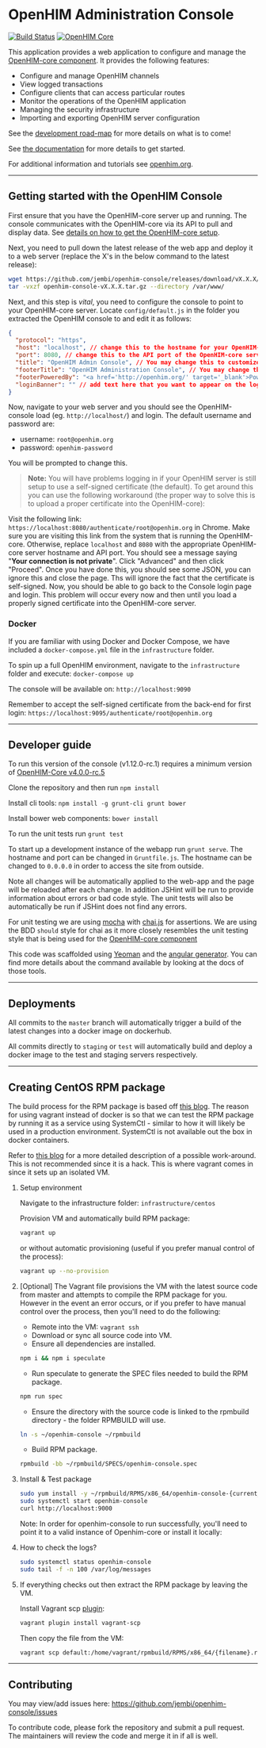 # OpenHIM Administration Console

[![Build Status](https://travis-ci.org/jembi/openhim-console.svg?branch=master)](https://travis-ci.org/jembi/openhim-console) [![OpenHIM Core](https://img.shields.io/badge/openhim--core-3.4.x-brightgreen.svg)](http://openhim.readthedocs.org/en/v3.4.2/user-guide/versioning.html)

This application provides a web application to configure and manage the [OpenHIM-core component](https://github.com/jembi/openhim-core-js). It provides the following features:

* Configure and manage OpenHIM channels
* View logged transactions
* Configure clients that can access particular routes
* Monitor the operations of the OpenHIM application
* Managing the security infrastructure
* Importing and exporting OpenHIM server configuration

See the [development road-map](https://github.com/jembi/openhim-core-js/wiki/OpenHIM-core-Development-Roadmap) for more details on what is to come!

See [the documentation](https://github.com/jembi/openhim-console/wiki) for more details to get started.

For additional information and tutorials see [openhim.org](http://openhim.org).

---

## Getting started with the OpenHIM Console

First ensure that you have the OpenHIM-core server up and running. The console communicates with the OpenHIM-core via its API to pull and display data. See [details on how to get the OpenHIM-core setup](https://github.com/jembi/openhim-core-js/blob/master/README.md).

Next, you need to pull down the latest release of the web app and deploy it to a web server (replace the X's in the below command to the latest release):

``` bash
wget https://github.com/jembi/openhim-console/releases/download/vX.X.X/openhim-console-vX.X.X.tar.gz
tar -vxzf openhim-console-vX.X.X.tar.gz --directory /var/www/
```

Next, and this step is _vital_, you need to configure the console to point to your OpenHIM-core server. Locate `config/default.js` in the folder you extracted the OpenHIM console to and edit it as follows:

``` json
{
  "protocol": "https",
  "host": "localhost", // change this to the hostname for your OpenHIM-core server (This hostname _MUST_ be publicly accessible)
  "port": 8080, // change this to the API port of the OpenHIM-core server, default is 8080
  "title": "OpenHIM Admin Console", // You may change this to customize the title of the OpenHIM-console instance
  "footerTitle": "OpenHIM Administration Console", // You may change this to customize the footer of the OpenHIM-console instance
  "footerPoweredBy": "<a href='http://openhim.org/' target='_blank'>Powered by OpenHIM</a>",
  "loginBanner": "" // add text here that you want to appear on the login screen, if any.
}
```

Now, navigate to your web server and you should see the OpenHIM-console load (eg. `http://localhost/`) and login. The default username and password are:

* username: `root@openhim.org`
* password: `openhim-password`

You will be prompted to change this.

> **Note:** You will have problems logging in if your OpenHIM server is still setup to use a self-signed certificate (the default). To get around this you can use the following workaround (the proper way to solve this is to upload a proper certificate into the OpenHIM-core):

Visit the following link: `https://localhost:8080/authenticate/root@openhim.org` in Chrome. Make sure you are visiting this link from the system that is running the OpenHIM-core. Otherwise, replace `localhost` and `8080` with the appropriate OpenHIM-core server hostname and API port. You should see a message saying "**Your connection is not private**". Click "Advanced" and then click "Proceed". Once you have done this, you should see some JSON, you can ignore this and close the page. Ths will ignore the fact that the certificate is self-signed. Now, you should be able to go back to the Console login page and login. This problem will occur every now and then until you load a properly signed certificate into the OpenHIM-core server.

### Docker

If you are familiar with using Docker and Docker Compose, we have included a `docker-compose.yml` file in the `infrastructure` folder.

To spin up a full OpenHIM environment, navigate to the `infrastructure` folder and execute: `docker-compose up`

The console will be available on: `http://localhost:9090`

Remember to accept the self-signed certificate from the back-end for first login: `https://localhost:9095/authenticate/root@openhim.org`

---

## Developer guide

To run this version of the console (v1.12.0-rc.1) requires a minimum version of [OpenHIM-Core v4.0.0-rc.5](https://github.com/jembi/openhim-core-js/releases/tag/v4.0.0-rc.5)

Clone the repository and then run `npm install`

Install cli tools: `npm install -g grunt-cli grunt bower`

Install bower web components: `bower install`

To run the unit tests run `grunt test`

To start up a development instance of the webapp run `grunt serve`. The hostname and port can be changed in `Gruntfile.js`. The hostname can be changed to `0.0.0.0` in order to access the site from outside.

Note all changes will be automatically applied to the web-app and the page will be reloaded after each change. In addition JSHint will be run to provide information about errors or bad code style. The unit tests will also be automatically be run if JSHint does not find any errors.

For unit testing we are using [mocha](http://mochajs.org/) with [chai.js](http://chaijs.com/api/bdd/) for assertions. We are using the BDD `should` style for chai as it more closely resembles the unit testing style that is being used for the [OpenHIM-core component](https://github.com/jembi/openhim-core-js)

This code was scaffolded using [Yeoman](http://yeoman.io/) and the [angular generator](https://github.com/yeoman/generator-angular). You can find more details about the command available by looking at the docs of those tools.

---

## Deployments

All commits to the `master` branch will automatically trigger a build of the latest changes into a docker image on dockerhub.

All commits directly to `staging` or `test` will automatically build and deploy a docker image to the test and staging servers respectively.

---

## Creating CentOS RPM package

The build process for the RPM package is based off [this blog](https://github.com/bbc/speculate/wiki/Packaging-a-Node.js-project-as-an-RPM-for-CentOS-7). The reason for using vagrant instead of docker is so that we can test the RPM package by running it as a service using SystemCtl - similar to how it will likely be used in a production environment. SystemCtl is not available out the box in docker containers.

Refer to [this blog](https://developers.redhat.com/blog/2014/05/05/running-systemd-within-docker-container/) for a more detailed description of a possible work-around. This is not recommended since it is a hack. This is where vagrant comes in since it sets up an isolated VM.

1. Setup environment

    Navigate to the infrastructure folder: `infrastructure/centos`

    Provision VM and automatically build RPM package:

    ```bash
    vagrant up
    ```

    or without automatic provisioning (useful if you prefer manual control of the process):

    ```bash
    vagrant up --no-provision
    ```

1. [Optional] The Vagrant file provisions the VM with the latest source code from master and attempts to compile the RPM package for you. However in the event an error occurs, or if you prefer to have manual control over the process, then you'll need to do the following:

    * Remote into the VM: `vagrant ssh`
    * Download or sync all source code into VM.
    * Ensure all dependencies are installed.

    ```bash
    npm i && npm i speculate
    ```

    * Run speculate to generate the SPEC files needed to build the RPM package.

    ```bash
    npm run spec
    ```

    * Ensure the directory with the source code is linked to the rpmbuild directory - the     folder RPMBUILD will use.

    ```bash
    ln -s ~/openhim-console ~/rpmbuild
    ```

    * Build RPM package.

    ```bash
    rpmbuild -bb ~/rpmbuild/SPECS/openhim-console.spec
    ```

1. Install & Test package

    ```bash
    sudo yum install -y ~/rpmbuild/RPMS/x86_64/openhim-console-{current_version}.x86_64.rpm
    sudo systemctl start openhim-console
    curl http://localhost:9000
    ```

    Note: In order for openhim-console to run successfully, you'll need to point it to a    valid instance of Openhim-core or install it locally:

1. How to check the logs?

    ```bash
    sudo systemctl status openhim-console
    sudo tail -f -n 100 /var/log/messages
    ```

1. If everything checks out then extract the RPM package by leaving the VM.

    Install Vagrant scp [plugin](https://github.com/invernizzi/vagrant-scp):

    ```bash
    vagrant plugin install vagrant-scp
    ```

    Then copy the file from the VM:

    ```bash
    vagrant scp default:/home/vagrant/rpmbuild/RPMS/x86_64/{filename}.rpm .
    ```

---

## Contributing

You may view/add issues here: <https://github.com/jembi/openhim-console/issues>

To contribute code, please fork the repository and submit a pull request. The maintainers will review the code and merge it in if all is well.
